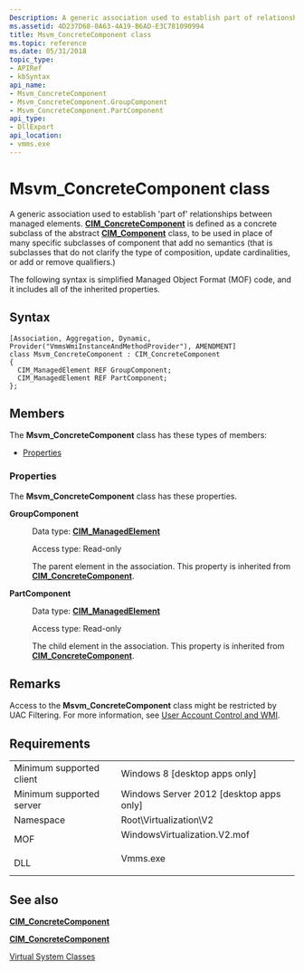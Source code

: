 ```yaml
---
Description: A generic association used to establish part of relationships between managed elements.
ms.assetid: 4D237D68-0A63-4A19-B6AD-E3C781090994
title: Msvm_ConcreteComponent class
ms.topic: reference
ms.date: 05/31/2018
topic_type: 
- APIRef
- kbSyntax
api_name: 
- Msvm_ConcreteComponent
- Msvm_ConcreteComponent.GroupComponent
- Msvm_ConcreteComponent.PartComponent
api_type: 
- DllExport
api_location: 
- vmms.exe
---
```


# Msvm\_ConcreteComponent class

A generic association used to establish 'part of' relationships between managed elements. [**CIM\_ConcreteComponent**](/previous-versions//cc150665(v=vs.85)) is defined as a concrete subclass of the abstract [**CIM\_Component**](/windows/desktop/CIMWin32Prov/cim-component) class, to be used in place of many specific subclasses of component that add no semantics (that is subclasses that do not clarify the type of composition, update cardinalities, or add or remove qualifiers.)

The following syntax is simplified Managed Object Format (MOF) code, and it includes all of the inherited properties.

## Syntax

``` syntax
[Association, Aggregation, Dynamic, Provider("VmmsWmiInstanceAndMethodProvider"), AMENDMENT]
class Msvm_ConcreteComponent : CIM_ConcreteComponent
{
  CIM_ManagedElement REF GroupComponent;
  CIM_ManagedElement REF PartComponent;
};
```

## Members

The **Msvm\_ConcreteComponent** class has these types of members:

-   [Properties](#properties)

### Properties

The **Msvm\_ConcreteComponent** class has these properties.

<dl> <dt>

**GroupComponent**
</dt> <dd> <dl> <dt>

Data type: **[**CIM\_ManagedElement**](/previous-versions/windows/desktop/iscsitarg/cim-managedelement)**
</dt> <dt>

Access type: Read-only
</dt> </dl>

The parent element in the association. This property is inherited from [**CIM\_ConcreteComponent**](/previous-versions//cc150665(v=vs.85)).

</dd> <dt>

**PartComponent**
</dt> <dd> <dl> <dt>

Data type: **[**CIM\_ManagedElement**](/previous-versions/windows/desktop/iscsitarg/cim-managedelement)**
</dt> <dt>

Access type: Read-only
</dt> </dl>

The child element in the association. This property is inherited from [**CIM\_ConcreteComponent**](/previous-versions//cc150665(v=vs.85)).

</dd> </dl>

## Remarks

Access to the **Msvm\_ConcreteComponent** class might be restricted by UAC Filtering. For more information, see [User Account Control and WMI](/windows/desktop/WmiSdk/user-account-control-and-wmi).

## Requirements



|                                     |                                                                                                         |
|-------------------------------------|---------------------------------------------------------------------------------------------------------|
| Minimum supported client<br/> | Windows 8 \[desktop apps only\]<br/>                                                              |
| Minimum supported server<br/> | Windows Server 2012 \[desktop apps only\]<br/>                                                    |
| Namespace<br/>                | Root\\Virtualization\\V2<br/>                                                                     |
| MOF<br/>                      | <dl> <dt>WindowsVirtualization.V2.mof</dt> </dl> |
| DLL<br/>                      | <dl> <dt>Vmms.exe</dt> </dl>                     |



## See also

<dl> <dt>

[**CIM\_ConcreteComponent**](cim-concretecomponent.md)
</dt> <dt>

[**CIM\_ConcreteComponent**](/previous-versions//cc150665(v=vs.85))
</dt> <dt>

[Virtual System Classes](virtual-system-classes.md)
</dt> </dl>

 

